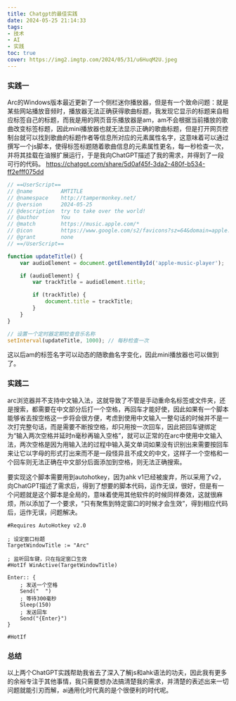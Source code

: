 ```yaml
---
title: Chatgpt的最佳实践
date: 2024-05-25 21:14:33
tags: 
- 技术
- AI
- 实践
toc: true
cover: https://img2.imgtp.com/2024/05/31/u6HuqM2U.jpeg
---
```

### [](#header-3)实践一
Arc的Windows版本最近更新了一个侧栏迷你播放器，但是有一个致命问题：就是<!--more-->某些网站播放音频时，播放器无法正确获得歌曲标题，我发现它显示的标题来自相应标签自己的标题，而我是用的网页音乐播放器是am，am不会根据当前播放的歌曲改变标签标题，因此mini播放器也就无法显示正确的歌曲标题，但是打开网页控制台就可以找到歌曲的标题作者等信息所对应的元素属性名字，这意味着可以通过撰写一个js脚本，使得标签标题随着歌曲信息的元素属性更名，每一秒检查一次，并将其挂载在油猴扩展运行，于是我向ChatGPT描述了我的需求，并得到了一段可行的代码。
https://chatgpt.com/share/5d0af45f-3da2-480f-b534-ff2efff075dd  
    
```javascript  
// ==UserScript==
// @name         AMTITLE
// @namespace    http://tampermonkey.net/
// @version      2024-05-25
// @description  try to take over the world!
// @author       You
// @match        https://music.apple.com/*
// @icon         https://www.google.com/s2/favicons?sz=64&domain=apple.com
// @grant        none
// ==/UserScript==

function updateTitle() {
    var audioElement = document.getElementById('apple-music-player');

    if (audioElement) {
        var trackTitle = audioElement.title;

        if (trackTitle) {
            document.title = trackTitle;
        }
    }
}

// 设置一个定时器定期检查音乐名称
setInterval(updateTitle, 1000); // 每秒检查一次
```  
  
这以后am的标签名字可以动态的随歌曲名字变化，因此mini播放器也可以做到了。  
  
### [](#header-3)实践二  
  
arc浏览器并不支持中文输入法，这就导致了不管是手动重命名标签或文件夹，还是搜索，都需要在中文部分后打一个空格，再回车才能好使，因此如果有一个脚本能够省去按空格这一步将会很方便，考虑到使用中文输入一整句话的时候并不是一次打完整句话，而是需要不断按空格，却只用按一次回车，因此把回车键绑定为“输入两次空格并延时n毫秒再输入空格”，就可以正常的在arc中使用中文输入法，两次空格是因为用输入法的过程中输入英文单词如果没有识别出来需要按回车来让它以字母的形式打出来而不是一段怪异且不成文的中文，这样子一个空格和一个回车则无法正确在中文部分后面添加到空格，则无法正确搜索。  
  
要实现这个脚本需要用到autohotkey，因为ahk v1已经被废弃，所以采用了v2，向ChatGPT描述了需求后，得到了想要的脚本代码，运作无误，很好，但是有一个问题就是这个脚本是全局的，意味着使用其他软件的时候同样奏效，这就很麻烦，所以添加了一个要求，“只有聚焦到特定窗口的时候才会生效”，得到相应代码后，运作无误，问题解决。
      
```ahk  
#Requires AutoHotkey v2.0

; 设定窗口标题
TargetWindowTitle := "Arc"

; 监听回车键，只在指定窗口生效
#HotIf WinActive(TargetWindowTitle)

Enter:: {
    ; 发送一个空格
    Send("  ")
    ; 等待300毫秒
    Sleep(150)
    ; 发送回车
    Send("{Enter}")
}

#HotIf

```  
  
### [](#header-3)总结  
  
以上两个ChatGPT实践帮助我省去了深入了解js和ahk语法的功夫，因此我有更多的余裕专注于其他事情，我只需要想办法搞清楚我的需求，并清楚的表述出来一切问题就能引刃而解，ai通用化时代真的是个很便利的时代呢。